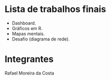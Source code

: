 # Lista de trabalhos finais  

* Dashboard.
* Gráficos em R.
* Mapas mentais.
* Desafio (diagrama de rede).  

# Integrantes  

Rafael Moreira da Costa

